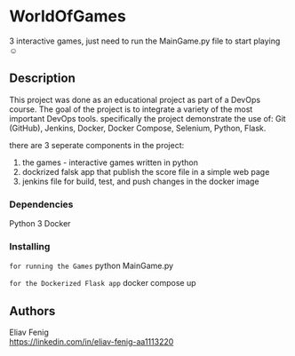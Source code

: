 # WorldOfGames

3 interactive games, just need to run the MainGame.py file to start playing ☺

## Description

This project was done as an educational project as part of a DevOps course.
The goal of the project is to integrate a variety of the most important DevOps tools.
specifically the project demonstrate the use of: Git (GitHub), Jenkins, Docker, Docker Compose, Selenium, Python, Flask.

there are 3 seperate components in the project:
1. the games - interactive games written in python
2. dockrized falsk app that publish the score file in a simple web page
3. jenkins file for build, test, and push changes in the docker image

### Dependencies

Python 3
Docker

### Installing
` for running the Games `
python MainGame.py

`for the Dockerized Flask app`
docker compose up

## Authors

Eliav Fenig  
https://linkedin.com/in/eliav-fenig-aa1113220
